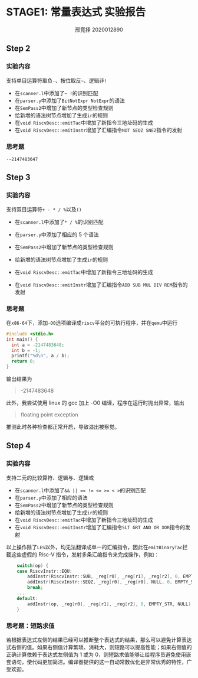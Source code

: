 # STAGE1: 常量表达式 实验报告

<center>邢竞择 2020012890</center>

## Step 2

### 实验内容

支持单目运算符取负`-`、按位取反`~`、逻辑非`!`

+ 在`scanner.l`中添加了`~ !`的识别匹配
+ 在`parser.y`中添加了`BitNotExpr NotExpr`的语法
+ 在`SemPass2`中增加了新节点的类型检查规则
+ 给新增的语法树节点增加了生成`ir`的规则
+ 在`void RiscvDesc::emitTac`中增加了新指令三地址码的生成
+ 在`void RiscvDesc::emitInstr`增加了汇编指令`NOT SEQZ SNEZ`指令的发射

### 思考题

`-~2147483647`

## Step 3

### 实验内容

支持双目运算符`+ - * / %`以及`()`

+ 在`scanner.l`中添加了`* / %`的识别匹配

+ 在`parser.y`中添加了相应的 5 个语法

+ 在`SemPass2`中增加了新节点的类型检查规则

+ 给新增的语法树节点增加了生成`ir`的规则

+ 在`void RiscvDesc::emitTac`中增加了新指令三地址码的生成

+ 在`void RiscvDesc::emitInstr`增加了汇编指令`ADD SUB MUL DIV REM`指令的发射

### 思考题
在`x86-64`下，添加`-O0`选项编译成`riscv`平台的可执行程序，并在`qemu`中运行
```cpp
#include <stdio.h>
int main() {
  int a = -2147483648;
  int b = -1;
  printf("%d\n", a / b);
  return 0;
}
```

输出结果为

> -2147483648

此外，我尝试使用 linux 的 gcc 加上 -O0 编译，程序在运行时抛出异常，输出

> floating point exception

推测此时各种检查都正常开启，导致溢出被察觉。

## Step 4

### 实验内容

支持二元的比较算符、逻辑与、逻辑或

+ 在`scanner.l`中添加了`&& || == != <= >= < >`的识别匹配
+ 在`parser.y`中添加了相应的语法
+ 在`SemPass2`中增加了新节点的类型检查规则
+ 给新增的语法树节点增加了生成`ir`的规则
+ 在`void RiscvDesc::emitTac`中增加了新指令三地址码的生成
+ 在`void RiscvDesc::emitInstr`增加了汇编指令`SLT GRT AND OR XOR`指令的发射

以上操作除了`LES`以外，均无法翻译成单一的汇编指令，因此在`emitBinaryTac`拦截这些虚假的 Risc-V 指令，发射多条汇编指令来完成操作，例如：
```cpp
    switch(op) {
    case RiscvInstr::EQU:
        addInstr(RiscvInstr::SUB, _reg[r0], _reg[r1], _reg[r2], 0, EMPTY_STR, NULL);
        addInstr(RiscvInstr::SEQZ, _reg[r0], _reg[r0], NULL, 0, EMPTY_STR, NULL);
        break;
    ...
    default:
        addInstr(op, _reg[r0], _reg[r1], _reg[r2], 0, EMPTY_STR, NULL);
    }
```

### 思考题：短路求值

​      若根据表达式左侧的结果已经可以推断整个表达式的结果，那么可以避免计算表达式右侧的值。如果右侧值计算繁琐、消耗大，则短路可以提高性能；如果右侧值的正确计算依赖于表达式左侧值为 1 或为 0，则短路求值能够让给程序员避免使用嵌套语句，使代码更加简洁。编译器提供的这一自动常数优化是非常优秀的特性，广受欢迎。
